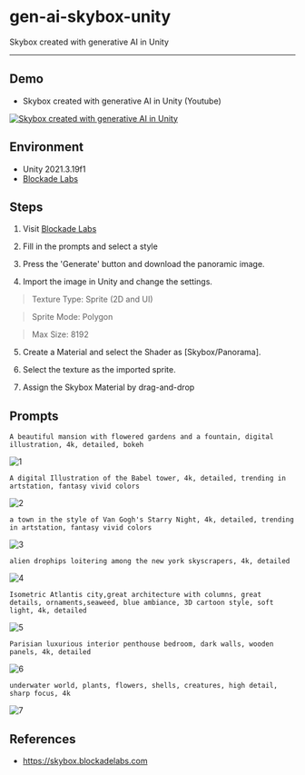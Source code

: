 # gen-ai-skybox-unity
Skybox created with generative AI in Unity

---

## Demo

- Skybox created with generative AI in Unity (Youtube)

[![Skybox created with generative AI in Unity](https://img.youtube.com/vi/7uLr_5fUnqU/0.jpg)](https://www.youtube.com/watch?v=7uLr_5fUnqU)

## Environment
- Unity 2021.3.19f1
- [Blockade Labs](https://skybox.blockadelabs.com/)


## Steps

1. Visit [Blockade Labs](https://skybox.blockadelabs.com/)

2. Fill in the prompts and select a style

3. Press the 'Generate' button and download the panoramic image.

4. Import the image in Unity and change the settings.

> Texture Type: Sprite (2D and UI)

> Sprite Mode: Polygon

> Max Size: 8192

5. Create a Material and select the Shader as [Skybox/Panorama].

6. Select the texture as the imported sprite.

7. Assign the Skybox Material by drag-and-drop

## Prompts

```
A beautiful mansion with flowered gardens and a fountain, digital illustration, 4k, detailed, bokeh
```
![1](https://user-images.githubusercontent.com/18140805/229130558-5b9b10fa-d44e-449d-a83a-bdc4c51a4fd0.png)

```
A digital Illustration of the Babel tower, 4k, detailed, trending in artstation, fantasy vivid colors
```
![2](https://user-images.githubusercontent.com/18140805/229130570-a15d93c6-2740-4c9e-bb2e-b1fb4d018235.png)

```
a town in the style of Van Gogh's Starry Night, 4k, detailed, trending in artstation, fantasy vivid colors
```
![3](https://user-images.githubusercontent.com/18140805/229130586-fd223a10-12c3-4d94-aa3d-7bd75d72dfa8.png)

```
alien drophips loitering among the new york skyscrapers, 4k, detailed
```
![4](https://user-images.githubusercontent.com/18140805/229130597-815c9408-8886-4230-b675-097ba7f17ae2.png)


```
Isometric Atlantis city,great architecture with columns, great details, ornaments,seaweed, blue ambiance, 3D cartoon style, soft light, 4k, detailed
```
![5](https://user-images.githubusercontent.com/18140805/229130607-740d6186-a7dc-4423-a39c-c1e0e8160ab9.png)

```
Parisian luxurious interior penthouse bedroom, dark walls, wooden panels, 4k, detailed
```
![6](https://user-images.githubusercontent.com/18140805/229130622-67c9754c-e5fd-4dfc-9c8c-aaaa294ec908.png)

```
underwater world, plants, flowers, shells, creatures, high detail, sharp focus, 4k
```
![7](https://user-images.githubusercontent.com/18140805/229130634-6183d6ee-e4d7-4a51-a982-6fea576ea993.png)


## References

- https://skybox.blockadelabs.com
